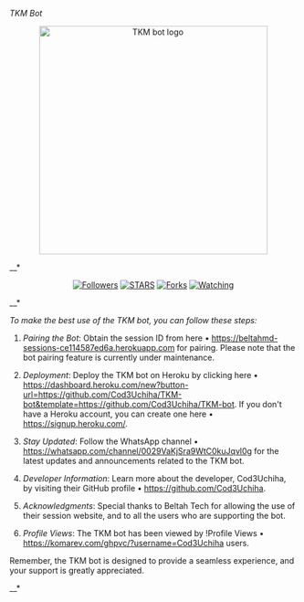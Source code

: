 *TKM Bot*

<p align="center">
  <a href="https://github.com/Cod3Uchiha">
    <img alt="TKM bot logo" height="400" src="https://telegra.ph/file/626e7105422c8908f723d.jpg">
  </a>
</p>

__*

<p align="center">
<a href="https://github.com/Cod3Uchiha?tab=followers"><img title="Followers" src="https://img.shields.io/github/followers/Cod3Uchiha?label=Followers&style=social"></a>
<a href="https://github.com/Cod3Uchiha/TKM-bot/stargazers/"><img title="STARS" src="https://img.shields.io/github/stars/Cod3Uchiha/TKM-bot?&style=social"></a>
<a href="https://github.com/Cod3Uchiha/TKM-bot/network/members"><img title="Forks" src="https://img.shields.io/github/forks/Cod3Uchiha/TKM-bot?style=social"></a>
<a href="https://github.com/Cod3Uchiha/TKM-bot/watchers"><img title="Watching" src="https://img.shields.io/github/watchers/Cod3Uchiha/TKM-bot?label=Watching&style=social"></a>
</p>

__*

*To make the best use of the TKM bot, you can follow these steps:*

1. *Pairing the Bot*: Obtain the session ID from here • https://beltahmd-sessions-ce114587ed6a.herokuapp.com for pairing. Please note that the bot pairing feature is currently under maintenance.

2. *Deployment*: Deploy the TKM bot on Heroku by clicking here • https://dashboard.heroku.com/new?button-url=https://github.com/Cod3Uchiha/TKM-bot&template=https://github.com/Cod3Uchiha/TKM-bot. If you don't have a Heroku account, you can create one here • https://signup.heroku.com/.

3. *Stay Updated*: Follow the WhatsApp channel • https://whatsapp.com/channel/0029VaKjSra9WtC0kuJqvl0g for the latest updates and announcements related to the TKM bot.

4. *Developer Information*: Learn more about the developer, Cod3Uchiha, by visiting their GitHub profile • https://github.com/Cod3Uchiha.

5. *Acknowledgments*: Special thanks to Beltah Tech for allowing the use of their session website, and to all the users who are supporting the bot.

6. *Profile Views*: The TKM bot has been viewed by !Profile Views • https://komarev.com/ghpvc/?username=Cod3Uchiha users.

Remember, the TKM bot is designed to provide a seamless experience, and your support is greatly appreciated.

__*
